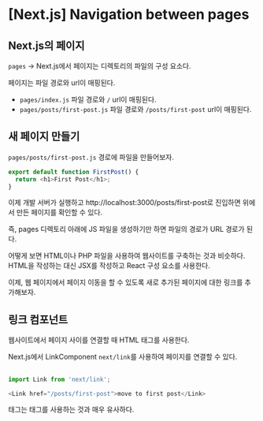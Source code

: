 # [Next.js] Navigation between pages

## Next.js의 페이지

`pages` -> Next.js에서 페이지는 디렉토리의 파일의 구성 요소다.

페이지는 파일 경로와 url이 매핑된다.

- `pages/index.js` 파일 경로와 `/` url이 매핑된다.
- `pages/posts/first-post.js` 파일 경로와 `/posts/first-post` url이 매핑된다.

## 새 페이지 만들기

`pages/posts/first-post.js` 경로에 파일을 만들어보자.

```javascript
export default function FirstPost() {
  return <h1>First Post</h1>;
}
```

이제 개발 서버가 실행하고 http://localhost:3000/posts/first-post로 진입하면 위에서 만든 페이지를 확인할 수 있다.

즉, pages 디렉토리 아래에 JS 파일을 생성하기만 하면 파일의 경로가 URL 경로가 된다.

어떻게 보면 HTML이나 PHP 파일을 사용하여 웹사이트를 구축하는 것과 비슷하다. HTML을 작성하는 대신 JSX를 작성하고 React 구성 요소를 사용한다.

이제, 웹 페이지에서 페이지 이동을 할 수 있도록 새로 추가된 페이지에 대한 링크를 추가해보자.

## 링크 컴포넌트

웹사이트에서 페이지 사이를 연결할 때 <a>HTML 태그를 사용한다.

Next.js에서 LinkComponent `next/link`를 사용하여 페이지를 연결할 수 있다.

## <Link>

```javascript
import Link from 'next/link';

<Link href="/posts/first-post">move to first post</Link>
```

<Link>태그는 <a>태그를 사용하는 것과 매우 유사하다.
